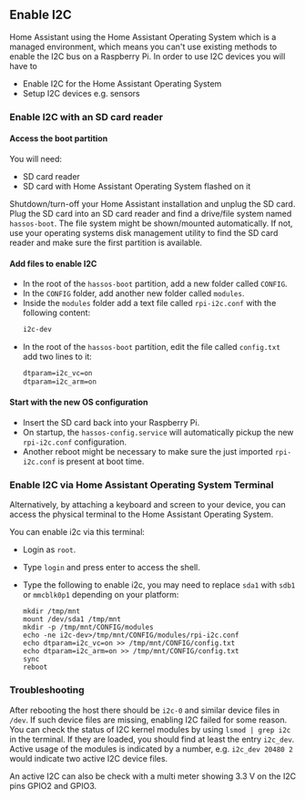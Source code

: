 ## Enable I2C

Home Assistant using the Home Assistant Operating System which is a managed environment, which means you can't use existing methods to enable the I2C bus on a Raspberry Pi. In order to use I2C devices you will have to 
- Enable I2C for the Home Assistant Operating System 
- Setup I2C devices e.g. sensors

### Enable I2C with an SD card reader

#### Access the boot partition

You will need:
- SD card reader
- SD card with Home Assistant Operating System flashed on it

Shutdown/turn-off your Home Assistant installation and unplug the SD card.
Plug the SD card into an SD card reader and find a drive/file system named
`hassos-boot`. The file system might be shown/mounted automatically. If not,
use your operating systems disk management utility to find the SD card reader
and make sure the first partition is available.

#### Add files to enable I2C

- In the root of the `hassos-boot` partition, add a new folder called `CONFIG`.
- In the `CONFIG` folder, add another new folder called `modules`.
- Inside the `modules` folder add a text file called `rpi-i2c.conf` with the following content:
  ```txt
  i2c-dev
  ```
- In the root of the `hassos-boot` partition, edit the file called `config.txt` add two lines
  to it:
  ```txt
  dtparam=i2c_vc=on
  dtparam=i2c_arm=on
  ```

#### Start with the new OS configuration

- Insert the SD card back into your Raspberry Pi.
- On startup, the `hassos-config.service` will automatically pickup the new
  `rpi-i2c.conf` configuration.
- Another reboot might be necessary to make sure the just imported `rpi-i2c.conf` is
  present at boot time.

### Enable I2C via Home Assistant Operating System Terminal

Alternatively, by attaching a keyboard and screen to your device, you can access the physical terminal to the Home Assistant Operating System.

You can enable i2c via this terminal:

- Login as `root`.
- Type `login` and press enter to access the shell.
- Type the following to enable i2c, you may need to replace `sda1` with `sdb1` or `mmcblk0p1` depending on your platform:

  ```shell
  mkdir /tmp/mnt
  mount /dev/sda1 /tmp/mnt
  mkdir -p /tmp/mnt/CONFIG/modules
  echo -ne i2c-dev>/tmp/mnt/CONFIG/modules/rpi-i2c.conf
  echo dtparam=i2c_vc=on >> /tmp/mnt/CONFIG/config.txt
  echo dtparam=i2c_arm=on >> /tmp/mnt/CONFIG/config.txt
  sync
  reboot
  ```
### Troubleshooting

After rebooting the host there should be `i2c-0` and similar device files in `/dev`. If such device files are missing, enabling I2C failed for some reason. You can check the status of I2C kernel modules by using `lsmod | grep i2c` in the terminal. If they are loaded, you should find at least the entry `i2c_dev`. Active usage of the modules is indicated by a number, e.g. `i2c_dev 20480 2` would indicate two active I2C device files.

An active I2C can also be check with a multi meter showing 3.3 V on the I2C pins GPIO2 and GPIO3. 
  
